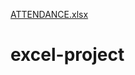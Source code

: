 [ATTENDANCE.xlsx](https://github.com/salonidpatel/excel-project/files/10490749/ATTENDANCE.xlsx)
# excel-project

